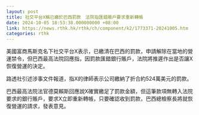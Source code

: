```yaml
---
layout: post
title: 社交平台X稱已繳於巴西罰款　法院指匯錯賬戶要求重新轉帳
date: 2024-10-05 18:53:38.000000000 +08:00
link: https://news.rthk.hk/rthk/ch/component/k2/1773371-20241005.htm
categories: rthk
---
```


美國富商馬斯克名下社交平台X表示，已繳清在巴西的罰款，申請解除在當地的營運禁令，但巴西最高法院回應指，因罰款匯錯銀行賬戶，法院將推遲作出是否讓X恢復營運的決定。

路透社引述涉事文件報道，指X的律師表示公司繳納了折合約524萬美元的罰款。

巴西最高法院法官德莫賴斯回應說X確實繳足了罰款金額，但這筆款項無轉入法院要求的銀行賬戶，要求X立即重新轉帳，只要確認收到罰款，巴西總檢察長將就恢復營運的請求，發表意見。
